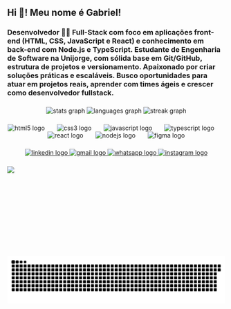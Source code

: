 <h2 align="left">Hi 👋! Meu nome é Gabriel!</h2>

###

<h3 align="left">Desenvolvedor 🧑‍💻 Full-Stack com foco em aplicações front-end (HTML, CSS, JavaScript e React) e conhecimento em back-end com Node.js e TypeScript. Estudante de Engenharia de Software na Unijorge, com sólida base em Git/GitHub, estrutura de projetos e versionamento. Apaixonado por criar soluções práticas e escaláveis. Busco oportunidades para atuar em projetos reais, aprender com times ágeis e crescer como desenvolvedor fullstack.</h3>

###

<div align="center">
  <img src="https://github-readme-stats.vercel.app/api?username=DevOliveir4&hide_title=false&hide_rank=false&show_icons=true&include_all_commits=true&count_private=true&disable_animations=false&theme=tokyonight&locale=pt-br&hide_border=false&order=1" height="150" alt="stats graph"  />
  <img src="https://github-readme-stats.vercel.app/api/top-langs?username=DevOliveir4&locale=pt-br&hide_title=false&layout=compact&card_width=320&langs_count=5&theme=tokyonight&hide_border=false&order=2" height="150" alt="languages graph"  />
  <img src="https://streak-stats.demolab.com?user=DevOliveir4&locale=en&mode=daily&theme=tokyonight&hide_border=false&border_radius=5&order=3" height="150" alt="streak graph"  />
</div>

###

<div align="center">
  <img src="https://cdn.jsdelivr.net/gh/devicons/devicon/icons/html5/html5-original.svg" height="70" alt="html5 logo"  />
  <img width="20" />
  <img src="https://cdn.jsdelivr.net/gh/devicons/devicon/icons/css3/css3-original.svg" height="70" alt="css3 logo"  />
  <img width="20" />
  <img src="https://cdn.jsdelivr.net/gh/devicons/devicon/icons/javascript/javascript-original.svg" height="70" alt="javascript logo"  />
  <img width="20" />
  <img src="https://cdn.jsdelivr.net/gh/devicons/devicon/icons/typescript/typescript-original.svg" height="70" alt="typescript logo"  />
  <img width="20" />
  <img src="https://cdn.jsdelivr.net/gh/devicons/devicon/icons/react/react-original.svg" height="70" alt="react logo"  />
  <img width="20" />
  <img src="https://cdn.jsdelivr.net/gh/devicons/devicon/icons/nodejs/nodejs-original.svg" height="70" alt="nodejs logo"  />
  <img width="20" />
  <img src="https://cdn.jsdelivr.net/gh/devicons/devicon/icons/figma/figma-original.svg" height="70" alt="figma logo"  />
</div>

###

<div align="center">
  <a href="https://www.linkedin.com/in/devoliveir4/" target="_blank">
    <img src="https://img.shields.io/static/v1?message=LinkedIn&logo=linkedin&label=&color=0077B5&logoColor=white&labelColor=&style=for-the-badge" height="35" alt="linkedin logo"  />
  </a>
  <a href="carmooliveiragabriel@gmail.com" target="_blank">
    <img src="https://img.shields.io/static/v1?message=Gmail&logo=gmail&label=&color=D14836&logoColor=white&labelColor=&style=for-the-badge" height="35" alt="gmail logo"  />
  </a>
  <a href="https://wa.me/5571996953749" target="_blank">
    <img src="https://img.shields.io/static/v1?message=Whatsapp&logo=whatsapp&label=&color=25D366&logoColor=white&labelColor=&style=for-the-badge" height="35" alt="whatsapp logo"  />
  </a>
  <a href="https://www.instagram.com/olivrz6/" target="_blank">
    <img src="https://img.shields.io/static/v1?message=Instagram&logo=instagram&label=&color=E4405F&logoColor=white&labelColor=&style=for-the-badge" height="35" alt="instagram logo"  />
  </a>
</div>

###

<img align="left" height="208" src="https://media.giphy.com/media/v1.Y2lkPTc5MGI3NjExMml1bHcxOTY5Nm1rd2o1cm1vZmo2M3h2ZzFzOHYyM2dpa3p5OWdmdCZlcD12MV9naWZzX3NlYXJjaCZjdD1n/S9d8XB557e8phGLBVS/giphy.gif"  />

###

<img src="https://raw.githubusercontent.com/DevOliveir4/DevOliveir4/output/snake.svg" alt="Snake animation" />

###
